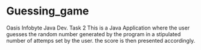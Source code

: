 # Guessing_game
Oasis Infobyte Java Dev. Task 2
This is a Java Application where the user guesses the random number generated by the program in a stipulated number of attemps set by the user.
the score is then presented accordingly.
